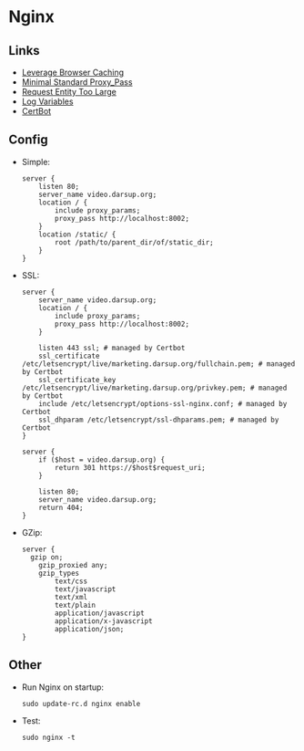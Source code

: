 # Nginx

## Links

- [Leverage Browser Caching](https://stackoverflow.com/questions/20147587/how-to-leverage-browser-caching-in-django#answer-20147630)
- [Minimal Standard Proxy_Pass](https://serverfault.com/questions/112795/how-to-run-a-server-on-port-80-as-a-normal-user-on-linux#answer-450513)
- [Request Entity Too Large](https://www.cyberciti.biz/faq/linux-unix-bsd-nginx-413-request-entity-too-large/)
- [Log Variables](https://serverfault.com/questions/404626/how-to-output-variable-in-nginx-log-for-debugging/580739#580739)
- [CertBot](https://certbot.eff.org/instructions?ws=nginx&os=debianbuster)

## Config

- Simple:

  ```
  server {
      listen 80;
      server_name video.darsup.org;
      location / {
          include proxy_params;
          proxy_pass http://localhost:8002;
      }
      location /static/ {
          root /path/to/parent_dir/of/static_dir;
      }
  }
  ```

- SSL:

  ```
  server {
      server_name video.darsup.org;
      location / {
          include proxy_params;
          proxy_pass http://localhost:8002;
      }

      listen 443 ssl; # managed by Certbot
      ssl_certificate /etc/letsencrypt/live/marketing.darsup.org/fullchain.pem; # managed by Certbot
      ssl_certificate_key /etc/letsencrypt/live/marketing.darsup.org/privkey.pem; # managed by Certbot
      include /etc/letsencrypt/options-ssl-nginx.conf; # managed by Certbot
      ssl_dhparam /etc/letsencrypt/ssl-dhparams.pem; # managed by Certbot
  }

  server {
      if ($host = video.darsup.org) {
          return 301 https://$host$request_uri;
      }

      listen 80;
      server_name video.darsup.org;
      return 404;
  }
  ```

- GZip:

  ```
  server {
  	gzip on;
      gzip_proxied any;
      gzip_types
          text/css
          text/javascript
          text/xml
          text/plain
          application/javascript
          application/x-javascript
          application/json;
  }
  ```

## Other

- Run Nginx on startup:

  ```
  sudo update-rc.d nginx enable
  ```

- Test:

  ```
  sudo nginx -t
  ```
